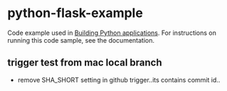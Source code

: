 # python-flask-example
Code example used in [Building Python applications](https://cloud.google.com/build/docs/building/build-containerize-python). For instructions on running this code sample, see the documentation.
## trigger test from mac local branch
* remove SHA_SHORT setting in github trigger..its contains commit id..

